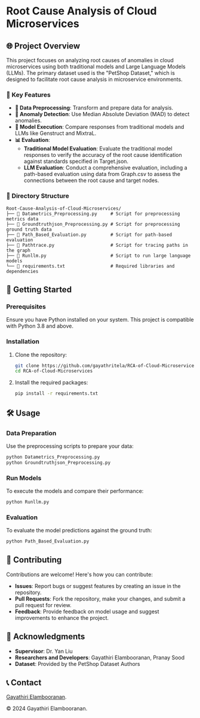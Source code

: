 
# Root Cause Analysis of Cloud Microservices

## 🌐 Project Overview



This project focuses on analyzing root causes of anomalies in cloud microservices using both traditional models and Large Language Models (LLMs). The primary dataset used is the "PetShop Dataset," which is designed to facilitate root cause analysis in microservice environments.

### 🔑 Key Features

- **🔄 Data Preprocessing**: Transform and prepare data for analysis.
- **🚨 Anomaly Detection**: Use Median Absolute Deviation (MAD) to detect anomalies.
- **🤖 Model Execution**: Compare responses from traditional models and LLMs like Genstruct and MixtraL.
- **📊 Evaluation**: 
  - **Traditional Model Evaluation**: Evaluate the traditional model responses to verify the accuracy of the root cause identification against standards specified in Target.json.
  - **LLM Evaluation**: Conduct a comprehensive evaluation, including a path-based evaluation using data from Graph.csv to assess the connections between the root cause and target nodes.


### 📁 Directory Structure

```
Root-Cause-Analysis-of-Cloud-Microservices/
├── 📄 Datametrics_Preprocessing.py     # Script for preprocessing metrics data
├── 📄 Groundtruthjson_Preprocessing.py # Script for preprocessing ground truth data
├── 📄 Path_Based_Evaluation.py         # Script for path-based evaluation
├── 📄 Pathtrace.py                     # Script for tracing paths in the graph
├── 📄 Runllm.py                        # Script to run large language models
└── 📄 requirements.txt                 # Required libraries and dependencies
```

## 🚀 Getting Started

### Prerequisites

Ensure you have Python installed on your system. This project is compatible with Python 3.8 and above.

### Installation

1. Clone the repository:
   ```bash
   git clone https://github.com/gayathritela/RCA-of-Cloud-Microservices.git
   cd RCA-of-Cloud-Microservices
   ```

2. Install the required packages:
   ```bash
   pip install -r requirements.txt
   ```

## 🛠 Usage

### Data Preparation

Use the preprocessing scripts to prepare your data:

```bash
python Datametrics_Preprocessing.py
python Groundtruthjson_Preprocessing.py
```

### Run Models

To execute the models and compare their performance:

```bash
python Runllm.py
```

### Evaluation

To evaluate the model predictions against the ground truth:

```bash
python Path_Based_Evaluation.py
```

## 👥 Contributing

Contributions are welcome! Here's how you can contribute:

- **Issues**: Report bugs or suggest features by creating an issue in the repository.
- **Pull Requests**: Fork the repository, make your changes, and submit a pull request for review.
- **Feedback**: Provide feedback on model usage and suggest improvements to enhance the project.

## 🙏 Acknowledgments

- **Supervisor**: Dr. Yan Liu
- **Researchers and Developers**: Gayathiri Elambooranan, Pranay Sood
- **Dataset**: Provided by the PetShop Dataset Authors

## 📞 Contact

[Gayathiri Elambooranan](https://www.linkedin.com/in/gayathiri-elambooranan).

© 2024 Gayathiri Elambooranan.


